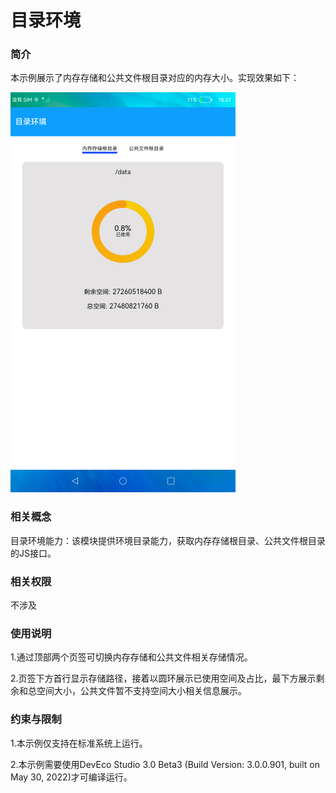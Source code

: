 # 目录环境

### 简介

本示例展示了内存存储和公共文件根目录对应的内存大小。实现效果如下：

<img src="./screenshots/device/main.png" />

### 相关概念

目录环境能力：该模块提供环境目录能力，获取内存存储根目录、公共文件根目录的JS接口。

### 相关权限

不涉及

### 使用说明

1.通过顶部两个页签可切换内存存储和公共文件相关存储情况。

2.页签下方首行显示存储路径，接着以圆环展示已使用空间及占比，最下方展示剩余和总空间大小，公共文件暂不支持空间大小相关信息展示。

### 约束与限制

1.本示例仅支持在标准系统上运行。

2.本示例需要使用DevEco Studio 3.0 Beta3 (Build Version: 3.0.0.901, built on May 30, 2022)才可编译运行。